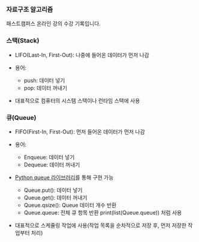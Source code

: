 ### 자료구조 알고리즘

패스트캠퍼스 온라인 강의 수강 기록입니다.



### 스택(Stack)

- LIFO(Last-In, First-Out): 나중에 들어온 데이터가 먼저 나감

- 용어:
  - push: 데이터 넣기
  - pop: 데이터 꺼내기
- 대표적으로 컴퓨터의 시스템 스택이나 런타임 스택에 사용



### 큐(Queue)

- FIFO(First-In, First-Out): 먼저 들어온 데이터가 먼저 나감

- 용어:
  - Enqueue: 데이터 넣기
  - Dequeue: 데이터 꺼내기
- [Python queue 라이브러리](https://docs.python.org/ko/3/library/asyncio-queue.html)를 통해 구현 가능
  - Queue.put(): 데이터 넣기
  - Queue.get(): 데이터 꺼내기
  - Queue.qsize(): Queue 데이터 개수 반환
  - Queue.queue: 전체 큐 항목 반환 print(list(Queue.queue)) 처럼 사용

- 대표적으로 스케쥴링 작업에 사용(작업 목록을 순차적으로 저장 후, 먼저 저장한 작업부터 처리)